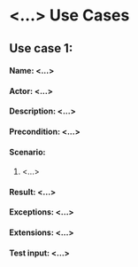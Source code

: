 # <...> Use Cases

## Use case 1:
#### Name: <...>
#### Actor: <...>
#### Description: <...>
#### Precondition: <...>

#### Scenario:
1. <...>


#### Result: <...>
#### Exceptions: <...>
#### Extensions: <...>
#### Test input: <...>
